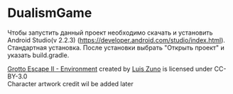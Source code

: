 ﻿# DualismGame

Чтобы запустить данный проект необходимо скачать и установить Android Studio(v 2.2.3) (https://developer.android.com/studio/index.html).
Стандартная установка.
После установки выбрать "Открыть проект" и указать build.gradle.

[Grotto Escape II - Environment](http://opengameart.org/content/grotto-escape-ii-environment) created by [Luis Zuno](http://ansimuz.com) is licensed under CC-BY-3.0  
Character artwork credit wil be added later
